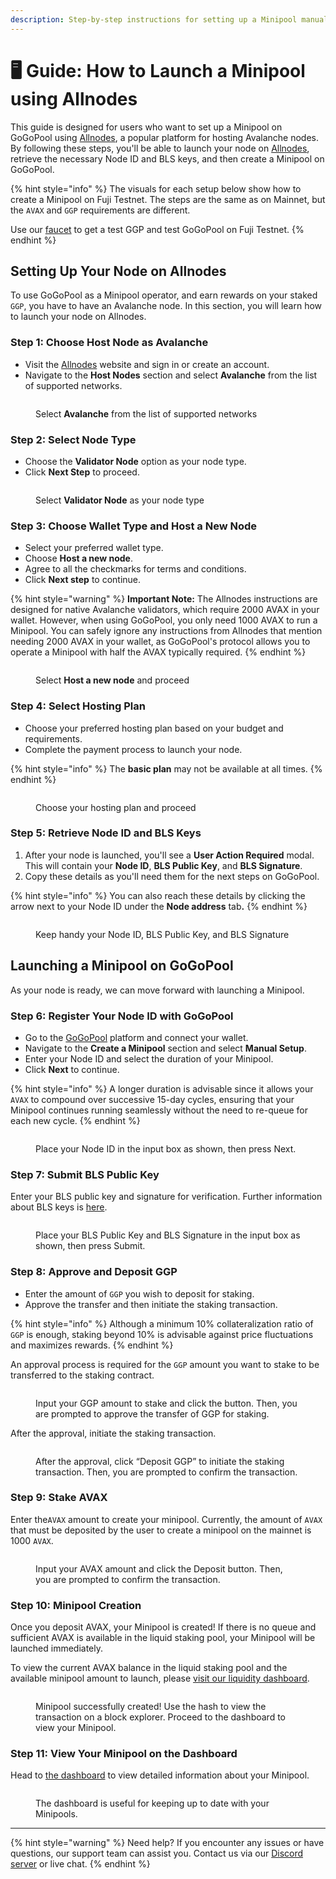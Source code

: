 ```yaml
---
description: Step-by-step instructions for setting up a Minipool manually using Allnodes
---
```


# 🖥️ Guide: How to Launch a Minipool using Allnodes

This guide is designed for users who want to set up a Minipool on GoGoPool using [Allnodes](https://www.allnodes.com/), a popular platform for hosting Avalanche nodes. By following these steps, you'll be able to launch your node on [Allnodes](https://www.allnodes.com/), retrieve the necessary Node ID and BLS keys, and then create a Minipool on GoGoPool.

{% hint style="info" %}
The visuals for each setup below show how to create a Minipool on Fuji Testnet. The steps are the same as on Mainnet, but the `AVAX` and `GGP` requirements are different.

Use our [faucet](https://faucet.gogopool.com) to get a test GGP and test GoGoPool on Fuji Testnet.
{% endhint %}

## Setting Up Your Node on Allnodes

To use GoGoPool as a Minipool operator, and earn rewards on your staked `GGP`, you have to have an Avalanche node. In this section, you will learn how to launch your node on Allnodes.

### Step 1: Choose Host Node as Avalanche

* Visit the [Allnodes](https://www.allnodes.com/) website and sign in or create an account.
* Navigate to the **Host Nodes** section and select **Avalanche** from the list of supported networks.

<figure><img src="../.gitbook/assets/allnodes-1.png" alt=""><figcaption><p>Select <strong>Avalanche</strong> from the list of supported networks</p></figcaption></figure>

### Step 2: Select Node Type

* Choose the **Validator Node** option as your node type.
* Click **Next Step** to proceed.

<figure><img src="../.gitbook/assets/allnodes-2.png" alt=""><figcaption><p>Select <strong>Validator Node</strong> as your node type</p></figcaption></figure>

### Step 3: Choose Wallet Type and Host a New Node

* Select your preferred wallet type.
* Choose **Host a new node**.
* Agree to all the checkmarks for terms and conditions.
* Click **Next step** to continue.

{% hint style="warning" %}
**Important Note:** The Allnodes instructions are designed for native Avalanche validators, which require 2000 AVAX in your wallet. However, when using GoGoPool, you only need 1000 AVAX to run a Minipool. You can safely ignore any instructions from Allnodes that mention needing 2000 AVAX in your wallet, as GoGoPool's protocol allows you to operate a Minipool with half the AVAX typically required.
{% endhint %}

<figure><img src="../.gitbook/assets/allnodes-3.png" alt=""><figcaption><p>Select <strong>Host a new node</strong> and proceed</p></figcaption></figure>

### Step 4: Select Hosting Plan

* Choose your preferred hosting plan based on your budget and requirements.
* Complete the payment process to launch your node.

{% hint style="info" %}
The **basic plan** may not be available at all times.
{% endhint %}

<figure><img src="../.gitbook/assets/allnodes-4.png" alt=""><figcaption><p>Choose your hosting plan and proceed</p></figcaption></figure>

### Step 5: Retrieve Node ID and BLS Keys

1. After your node is launched, you'll see a **User Action Required** modal. This will contain your **Node ID**, **BLS Public Key**, and **BLS Signature**.
2. Copy these details as you'll need them for the next steps on GoGoPool.

{% hint style="info" %}
You can also reach these details by clicking the arrow next to your Node ID under the **Node address** ta&#x62;**.**
{% endhint %}

<figure><img src="../.gitbook/assets/allnodes-5.png" alt=""><figcaption><p>Keep handy your Node ID, BLS Public Key, and BLS Signature</p></figcaption></figure>

## Launching a Minipool on GoGoPool

As your node is ready, we can move forward with launching a Minipool.

### Step 6: Register Your Node ID with GoGoPool

* Go to the [GoGoPool](https://app.gogopool.com/) platform and connect your wallet.
* Navigate to the **Create a Minipool** section and select **Manual Setup**.
* Enter your Node ID and select the duration of your Minipool.
* Click **Next** to continue.

{% hint style="info" %}
A longer duration is advisable since it allows your `AVAX` to compound over successive 15-day cycles, ensuring that your Minipool continues running seamlessly without the need to re-queue for each new cycle.
{% endhint %}

<figure><img src="../.gitbook/assets/gogopool_register_node.png" alt=""><figcaption><p>Place your Node ID in the input box as shown, then press Next.</p></figcaption></figure>

### Step 7: Submit BLS Public Key

Enter your BLS public key and signature for verification. Further information about BLS keys is [here](avalanche-bls-keys.md).

<figure><img src="../.gitbook/assets/gogopool_blsKeys.png" alt=""><figcaption><p>Place your BLS Public Key and BLS Signature in the input box as shown, then press Submit.</p></figcaption></figure>

### Step 8: Approve and Deposit GGP

* Enter the amount of `GGP` you wish to deposit for staking.
* Approve the transfer and then initiate the staking transaction.

{% hint style="info" %}
Although a minimum 10% collateralization ratio of `GGP` is enough, staking beyond 10% is advisable against price fluctuations and maximizes rewards.
{% endhint %}

An approval process is required for the `GGP` amount you want to stake to be transferred to the staking contract.

<figure><img src="../.gitbook/assets/gogopool_stake_ggp.png" alt=""><figcaption><p>Input your GGP amount to stake and click the button. Then, you are prompted to approve the transfer of GGP for staking.</p></figcaption></figure>

After the approval, initiate the staking transaction.

<figure><img src="../.gitbook/assets/gogopool_deposit_ggp_success.png" alt=""><figcaption><p>After the approval, click “Deposit GGP” to initiate the staking transaction. Then, you are prompted to confirm the transaction.</p></figcaption></figure>

### Step 9: Stake AVAX

Enter the`AVAX` amount to create your minipool. Currently, the amount of `AVAX` that must be deposited by the user to create a minipool on the mainnet is 1000 `AVAX`.

<figure><img src="../.gitbook/assets/gogopool_deposit_avax.png" alt=""><figcaption><p>Input your AVAX amount and click the Deposit button. Then, you are prompted to confirm the transaction.</p></figcaption></figure>

### Step 10: Minipool Creation

Once you deposit AVAX, your Minipool is created! If there is no queue and sufficient AVAX is available in the liquid staking pool, your Minipool will be launched immediately.

To view the current AVAX balance in the liquid staking pool and the available minipool amount to launch, please [visit our liquidity dashboard](https://flipsidecrypto.xyz/GoGoPool/ggp-protocol-stats-PitGzK?tabIndex=2).

<figure><img src="../.gitbook/assets/gogopool_minipool_successfully_created.png" alt=""><figcaption><p>Minipool successfully created! Use the hash to view the transaction on a block explorer. Proceed to the dashboard to view your Minipool.</p></figcaption></figure>

### Step 11: View Your Minipool on the Dashboard

Head to [the dashboard](https://app.gogopool.com/dashboard/) to view detailed information about your Minipool.

<figure><img src="../.gitbook/assets/gogopool_minipool_dashboard.png" alt=""><figcaption><p>The dashboard is useful for keeping up to date with your Minipools.</p></figcaption></figure>

***

{% hint style="warning" %}
Need help? If you encounter any issues or have questions, our support team can assist you. Contact us via our [Discord server](https://discord.com/invite/4fNtjkyuNw) or live chat.
{% endhint %}
